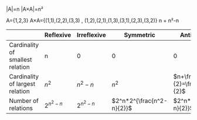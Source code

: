 |A|=n
|A×A|=n²

A={1,2,3}
A×A={(1,1),(2,2),(3,3)  ,  (1,2),(2,1),(1,3),(3,1),(2,3),(3,2)}
             n                   +             n²-n


|  | Reflexive | Irreflexive | Symmetric | Antisymmetric | Asymmetric | Transitive |
| ----------- | ----------- |  ----------- |  ----------- |  ----------- |  ----------- |  ----------- |  
| Cardinality of smallest relation | n | 0 | 0 | 0 | 0 | 0 |
| Cardinality of largest relation | $n^2$ | $n^2-n$ | $n^2$ | $n+\frac{n^2-n}{2}=\frac{n(n+1)}{2}$ | $\frac{n^2-n}{2}$ | $n^2$ | 
| Number of relations | $2^{n^2-n}$ | $2^{n^2-n}$ | $2^n*2^{\frac{n^2-n}{2}}$ | $2^n*3^{\frac{n^2-n}{2}}$ | $3^{\frac{n^2-n}{2}}$ | No formula |

